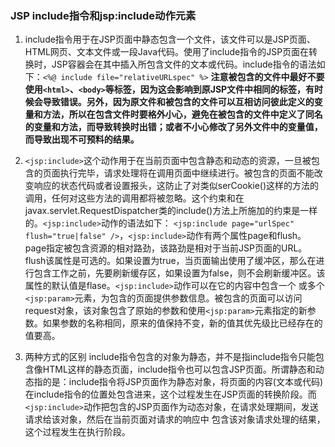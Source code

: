 ### JSP include指令和jsp:include动作元素

1. include指令用于在JSP页面中静态包含一个文件，该文件可以是JSP页面、HTML网页、文本文件或一段Java代码。使用了include指令的JSP页面在转换时，JSP容器会在其中插入所包含文件的文本或代码。include指令的语法如下：`<%@ include file="relativeURLspec" %>`
**注意被包含的文件中最好不要使用`<html>`、`<body>`等标签，因为这会影响到原JSP文件中相同的标签，有时候会导致错误。另外，因为原文件和被包含的文件可以互相访问彼此定义的变量和方法，所以在包含文件时要格外小心，避免在被包含的文件中定义了同名的变量和方法，而导致转换时出错；或者不小心修改了另外文件中的变量值，而导致出现不可预料的结果。**

2. `<jsp:include>`这个动作用于在当前页面中包含静态和动态的资源，一旦被包含的页面执行完毕，请求处理将在调用页面中继续进行。被包含的页面不能改变响应的状态代码或者设置报头，这防止了对类似serCookie()这样的方法的调用，任何对这些方法的调用都将被忽略。这个约束和在javax.servlet.RequestDispatcher类的include()方法上所施加的约束是一样的。`<jsp:include>`动作的语法如下：
`<jsp:include page="urlSpec" flush="true|false" />`，`<jsp:include>`动作有两个属性page和flush。page指定被包含资源的相对路劲，该路劲是相对于当前JSP页面的URL。flush该属性是可选的。如果设置为true，当页面输出使用了缓冲区，那么在进行包含工作之前，先要刷新缓存区，如果设置为false，则不会刷新缓冲区。该属性的默认值是flase。`<jsp:include>`动作可以在它的内容中包含一个
或多个`<jsp:param>`元素，为包含的页面提供参数信息。被包含的页面可以访问request对象，该对象包含了原始的参数和使用`<jsp:param>`元素指定的新参数。如果参数的名称相同，原来的值保持不变，新的值其优先级比已经存在的值要高。

3. 两种方式的区别
include指令包含的对象为静态，并不是指include指令只能包含像HTML这样的静态页面，include指令也可以包含JSP页面。所谓静态和动态指的是：include指令将JSP页面作为静态对象，将页面的内容(文本或代码)在include指令的位置处包含进来，这个过程发生在JSP页面的转换阶段。而`<jsp:include>`动作把包含的JSP页面作为动态对象，在请求处理期间，发送请求给该对象，然后在当前页面对请求的响应中
包含该对象请求处理的结果，这个过程发生在执行阶段。